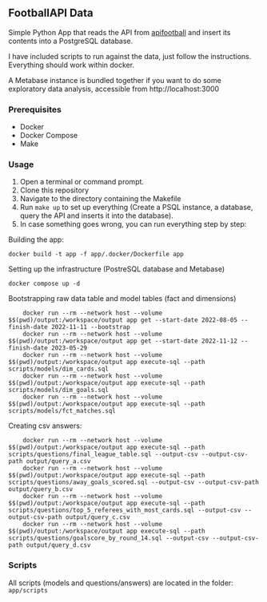 ## FootballAPI Data

Simple Python App that reads the API from [apifootball](https://apifootball.com/) and insert its contents into a PostgreSQL database.

I have included scripts  to run against the data, just follow the instructions.
Everything should work within docker.

A Metabase instance is bundled together if you want to do some exploratory data analysis, accessible from http://localhost:3000

### Prerequisites

- Docker
- Docker Compose
- Make

### Usage

1. Open a terminal or command prompt.
2. Clone this repository
3. Navigate to the directory containing the Makefile
4. Run `make up` to set up everything (Create a PSQL instance, a database, query the API and inserts it into the database).
5. In case something goes wrong, you can run everything step by step:

Building the app:
```
docker build -t app -f app/.docker/Dockerfile app
```

Setting up the infrastructure (PostreSQL database and Metabase)
```
docker compose up -d
```

Bootstrapping raw data table and model tables (fact and dimensions)
```
	docker run --rm --network host --volume $$(pwd)/output:/workspace/output app get --start-date 2022-08-05 --finish-date 2022-11-11 --bootstrap
	docker run --rm --network host --volume $$(pwd)/output:/workspace/output app get --start-date 2022-11-12 --finish-date 2023-05-29
	docker run --rm --network host --volume $$(pwd)/output:/workspace/output app execute-sql --path scripts/models/dim_cards.sql
	docker run --rm --network host --volume $$(pwd)/output:/workspace/output app execute-sql --path scripts/models/dim_goals.sql
	docker run --rm --network host --volume $$(pwd)/output:/workspace/output app execute-sql --path scripts/models/fct_matches.sql
```

Creating csv answers:
```
	docker run --rm --network host --volume $$(pwd)/output:/workspace/output app execute-sql --path scripts/questions/final_league_table.sql --output-csv --output-csv-path output/query_a.csv
	docker run --rm --network host --volume $$(pwd)/output:/workspace/output app execute-sql --path scripts/questions/away_goals_scored.sql --output-csv --output-csv-path output/query_b.csv
	docker run --rm --network host --volume $$(pwd)/output:/workspace/output app execute-sql --path scripts/questions/top_5_referees_with_most_cards.sql --output-csv --output-csv-path output/query_c.csv
	docker run --rm --network host --volume $$(pwd)/output:/workspace/output app execute-sql --path scripts/questions/goalscore_by_round_14.sql --output-csv --output-csv-path output/query_d.csv
```


### Scripts

All scripts (models and questions/answers) are located in the folder: `app/scripts`
